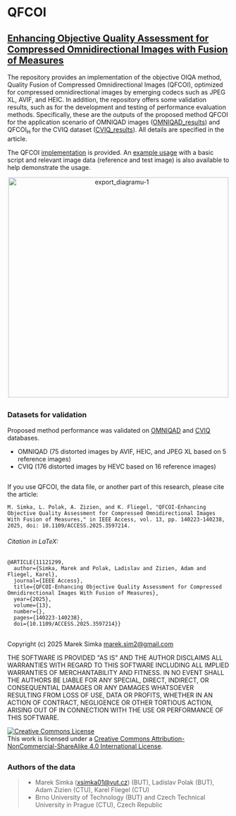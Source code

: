 # QFCOI
##  [Enhancing Objective Quality Assessment for Compressed Omnidirectional Images with Fusion of Measures](https://ieeexplore.ieee.org/document/11121299)

The repository provides an implementation of the objective OIQA method, Quality Fusion of Compressed Omnidirectional Images (QFCOI), optimized for compressed omnidirectional images by emerging codecs such as JPEG XL, AVIF, and HEIC. 
In addition, the repository offers some validation results, such as for the development and testing of performance evaluation methods. Specifically, these are the outputs of the proposed method QFCOI for the application scenario of OMNIQAD images ([OMNIQAD_results](https://github.com/xsimka/QFCOI/blob/main/Data/OMNIQAD_results)) and QFCOI<sub>H</sub> for the CVIQ dataset ([CVIQ_results](https://github.com/xsimka/QFCOI/blob/main/Data/CVIQ_results)). All details are specified in the article. 

The QFCOI [implementation](https://github.com/xsimka/QFCOI/blob/main/QFCOI.m) is provided. An [example usage](https://github.com/xsimka/QFCOI/tree/main/Example_usage) with a basic script and relevant image data (reference and test image) is also available to help demonstrate the usage. 

<!-- Tento text se nezobrazí v README     ![export_diagramu-1](https://github.com/user-attachments/assets/7fc04381-ac06-4968-9fad-0b86f202acdf)                -->

<p align="center">
  <img src="https://github.com/user-attachments/assets/7fc04381-ac06-4968-9fad-0b86f202acdf" alt="export_diagramu-1" width="500"/>
</p>


##
### Datasets for validation
Proposed method performance was validated on [OMNIQAD](https://zenodo.org/doi/10.5281/zenodo.7607070) and [CVIQ](https://github.com/sunwei925/CVIQDatabase) databases. 
- OMNIQAD (75 distorted images by AVIF, HEIC, and JPEG XL based on 5 reference images)
- CVIQ (176 distorted images by HEVC based on 16 reference images)


## 
If you use QFCOI, the data file, or another part of this research, please cite the article:

```
M. Simka, L. Polak, A. Zizien, and K. Fliegel, "QFCOI-Enhancing Objective Quality Assessment for Compressed Omnidirectional Images With Fusion of Measures," in IEEE Access, vol. 13, pp. 140223-140238, 2025, doi: 10.1109/ACCESS.2025.3597214.
```
###### Citation in LaTeX:
```
@ARTICLE{11121299,
  author={Simka, Marek and Polak, Ladislav and Zizien, Adam and Fliegel, Karel},
  journal={IEEE Access}, 
  title={QFCOI-Enhancing Objective Quality Assessment for Compressed Omnidirectional Images With Fusion of Measures}, 
  year={2025},
  volume={13},
  number={},
  pages={140223-140238},
  doi={10.1109/ACCESS.2025.3597214}}
```

##
Copyright (c) 2025 Marek Simka marek.sim2@gmail.com

THE SOFTWARE IS PROVIDED "AS IS" AND THE AUTHOR DISCLAIMS ALL WARRANTIES WITH REGARD TO THIS SOFTWARE INCLUDING ALL IMPLIED WARRANTIES OF MERCHANTABILITY AND FITNESS. IN NO EVENT SHALL THE AUTHORS BE LIABLE FOR ANY SPECIAL, DIRECT, INDIRECT, OR CONSEQUENTIAL DAMAGES OR ANY DAMAGES WHATSOEVER RESULTING FROM LOSS OF USE, DATA OR PROFITS, WHETHER IN AN ACTION OF CONTRACT, NEGLIGENCE OR OTHER TORTIOUS ACTION, ARISING OUT OF IN CONNECTION WITH THE USE OR PERFORMANCE OF THIS SOFTWARE.

<a rel="license" href="http://creativecommons.org/licenses/by-nc-sa/4.0/"><img alt="Creative Commons License" style="border-width:0" src="https://i.creativecommons.org/l/by-nc-sa/4.0/88x31.png" /></a><br />This work is licensed under a <a rel="license" href="http://creativecommons.org/licenses/by-nc-sa/4.0/">Creative Commons Attribution-NonCommercial-ShareAlike 4.0 International License</a>.

##
### Authors of the data
>- Marek Simka (xsimka01@vut.cz) (BUT), Ladislav Polak (BUT), Adam Zizien (CTU), Karel Fliegel (CTU)
>- Brno University of Technology (BUT) and Czech Technical University in Prague (CTU), Czech Republic
